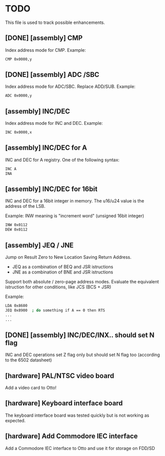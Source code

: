 # TODO

This file is used to track possible enhancements.

## [DONE] [assembly] CMP 
Index address mode for CMP. Example:

```sh
CMP 0x0000,y 
```

## [DONE] [assembly] ADC /SBC
Index address mode for ADC/SBC. Replace ADD/SUB. Example:

```sh
ADC 0x0000,y 
```

## [assembly] INC/DEC 
Index address mode for INC and DEC. Example:

```sh
INC 0x0000,x 
```

## [assembly] INC/DEC for A
INC and DEC for A registry. One of the following syntax:

```sh
INC A  
INA      
```

## [assembly] INC/DEC for 16bit 
INC and DEC for a 16bit integer in memory. The u16/u24 value is the address of the LSB.

Example: INW meaning is "increment word" (unsigned 16bit integer)
```sh
INW 0x0112 
DEW 0x0112     
```

## [assembly] JEQ / JNE  
Jump on Result Zero to New Location Saving Return Address.
* JEQ as a combination of BEQ and JSR istructions
* JNE as a combination of BNE and JSR istructions

Support both absolute / zero-page address modes.
Evaluate the equivalent istruction for other conditions, like JCS (BCS + JSR)

Example:
```sh
LDA 0x8600
JEQ 0x8900  ; do something if A == 0 then RTS
...         
...
```

## [DONE] [assembly] INC/DEC/INX.. should set N flag
INC and DEC operations set Z flag only but should set N flag too (according to the 6502 datasheet)

## [hardware] PAL/NTSC video board
Add a video card to Otto!

## [hardware] Keyboard interface board
The keyboard interface board was tested quickly but is not working as expected.

## [hardware] Add Commodore IEC interface
Add a Commodore IEC interface to Otto and use it for storage on FDD/SD
